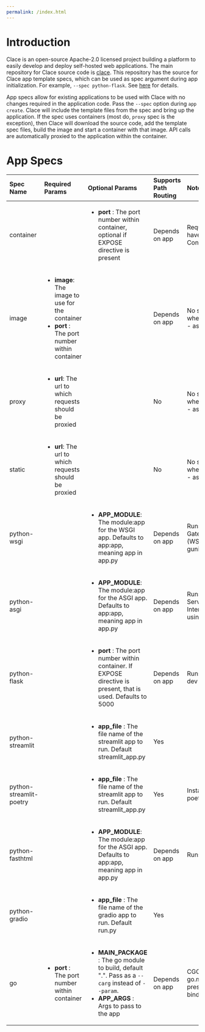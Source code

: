 ```yaml
---
permalink: /index.html
---
```


# Introduction

Clace is an open-source Apache-2.0 licensed project building a platform to easily develop and deploy self-hosted web applications. The main repository for Clace source code is [clace](https://github.com/claceio/clace/). This repository has the source for Clace app template specs, which can be used as spec argument during app initialization. For example, `--spec python-flask`. See [here](https://clace.io/docs/app/overview/#building-apps-from-spec) for details.

App specs allow for existing applications to be used with Clace with no changes required in the application code. Pass the `--spec` option during `app create`. Clace will include the template files from the spec and bring up the application. If the spec uses containers (most do, `proxy` spec is the exception), then Clace will download the source code, add the template spec files, build the image and start a container with that image. API calls are automatically proxied to the application within the container.

# App Specs

| Spec Name               | Required Params                                                                                                            | Optional Params                                                                                                                                                         | Supports Path Routing | Notes                                                                 | Example                                                                                                                                                       |
| :---------------------- | :------------------------------------------------------------------------------------------------------------------------- | :---------------------------------------------------------------------------------------------------------------------------------------------------------------------- | :-------------------- | :-------------------------------------------------------------------- | :------------------------------------------------------------------------------------------------------------------------------------------------------------ |
| container               |                                                                                                                            | <ul><li><b>port</b> : The port number within container, optional if EXPOSE directive is present</li></ul>                                                               | Depends on app        | Requires app code to have a Containerfile/Dockerfile                  |
| image                   | <ul><li><b>image</b>: The image to use for the container</li> <li><b>port</b> : The port number within container</li></ul> |                                                                                                                                                                         | Depends on app        | No source url required when creating app, use - as url                | `clace app create --spec image --approve --param image=nginx --param port=80 - nginxapp.localhost:/`                                                          |
| proxy                   | <ul><li><b>url</b>: The url to which requests should be proxied</li> </ul>                                                 |                                                                                                                                                                         | No                    | No source url required when creating app, use - as url                | `clace app create --spec proxy --approve -param url=https://clace.io - proxyapp.localhost:/`                                                                  |
| static                  | <ul><li><b>url</b>: The url to which requests should be proxied</li> </ul>                                                 |                                                                                                                                                                         | No                    | No source url required when creating app, use - as url                | `clace app create --spec proxy --approve -param url=https://clace.io - proxyapp.localhost:/`                                                                  |
| python-wsgi             |                                                                                                                            | <ul><li><b>APP_MODULE</b>: The module:app for the WSGI app. Defaults to app:app, meaning app in app.py</li> </ul>                                                       | Depends on app        | Runs Web Server Gateway Interface (WSGI) apps using gunicorn          |
| python-asgi             |                                                                                                                            | <ul><li><b>APP_MODULE</b>: The module:app for the ASGI app. Defaults to app:app, meaning app in app.py</li> </ul>                                                       | Depends on app        | Runs Asynchronous Server Gateway Interface (ASGI) apps using uvicorn  |
| python-flask            |                                                                                                                            | <ul><li><b>port</b> : The port number within container. If EXPOSE directive is present, that is used. Defaults to 5000</li></ul>                                        | Depends on app        | Runs app using flask dev server                                       |
| python-streamlit        |                                                                                                                            | <ul><li><b>app_file</b> : The file name of the streamlit app to run. Default streamlit_app.py</li></ul>                                                                 | Yes                   |                                                                       | `clace app create --spec python-streamlit --branch master --approve github.com/streamlit/streamlit-example /streamlit_app`                                    |
| python-streamlit-poetry |                                                                                                                            | <ul><li><b>app_file</b> : The file name of the streamlit app to run. Default streamlit_app.py</li></ul>                                                                 | Yes                   | Installs packages using poetry                                        |
| python-fasthtml         |                                                                                                                            | <ul><li><b>APP_MODULE</b>: The module:app for the ASGI app. Defaults to app:app, meaning app in app.py</li> </ul>                                                       | Depends on app        | Runs app using uvicorn                                                | `clace app create --approve --spec python-fasthtml --param APP_MODULE=basic_ws:app  https://github.com/AnswerDotAI/fasthtml/examples fasthtmlapp.localhost:/` |
| python-gradio           |                                                                                                                            | <ul><li><b>app_file</b> : The file name of the gradio app to run. Default run.py</li></ul>                                                                              | Yes                   |                                                                       | `clace app create --spec python-gradio --approve github.com/gradio-app/gradio/demo/blocks_flag /gradio_app`                                                   |
| go                      | <ul><li><b>port</b> : The port number within container</li></ul>                                                           | <ul><li><b>MAIN_PACKAGE</b> : The go module to build, default ".". Pass as a `--carg` instead of `--param`.</li><li><b>APP_ARGS</b> : Args to pass to the app</li></ul> | Depends on app        | CGO is disabled; go.mod has to be present; app should bind to 0.0.0.0 | `clace app create --approve --spec go --param port=8080 --param APP_ARGS="-addr 0.0.0.0:8080" --branch master github.com/golang/example/helloserver /goapp`   |
